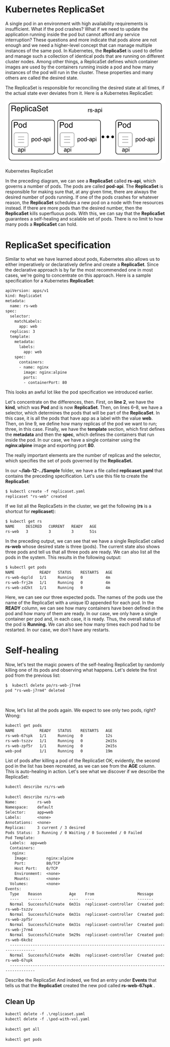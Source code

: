 # Kubernetes ReplicaSet

A single pod in an environment with high availability requirements is insufficient. What if the pod crashes? What if we need to update the application running inside the pod but cannot afford any service interruption? These questions and more indicate that pods alone are not enough and we need a higher-level concept that can manage multiple instances of the same pod. In Kubernetes, the **ReplicaSet** is used to define and manage such a collection of identical pods that are running on different cluster nodes. Among other things, a ReplicaSet defines which container images are used by the containers running inside a pod and how many instances of the pod will run in the cluster. These properties and many others are called the desired state. 

The ReplicaSet is responsible for reconciling the desired state at all times, if the actual state ever deviates from it. Here is a Kubernetes ReplicaSet:

![KR](./img/m12-k-kr_1.png)

Kubernetes ReplicaSet

In the preceding diagram, we can see a **ReplicaSet** called **rs-api**, which governs a number of pods. The pods are called **pod-api**. The **ReplicaSet** is responsible for making sure that, at any given time, there are always the desired number of pods running. If one of the pods crashes for whatever reason, the **ReplicaSet** schedules a new pod on a node with free resources instead. If there are more pods than the desired number, then the **ReplicaSet** kills superfluous pods. With this, we can say that the **ReplicaSet** guarantees a self-healing and scalable set of pods. There is no limit to how many pods a **ReplicaSet** can hold.

# ReplicaSet specification
Similar to what we have learned about pods, Kubernetes also allows us to either imperatively or declaratively define and create a **ReplicaSet**. Since the declarative approach is by far the most recommended one in most cases, we're going to concentrate on this approach. Here is a sample specification for a Kubernetes **ReplicaSet**:

```
apiVersion: apps/v1
kind: ReplicaSet
metadata:
  name: rs-web
spec:
  selector:
    matchLabels:
      app: web
  replicas: 3
  template: 
    metadata:
      labels:
        app: web
    spec:
      containers:
      - name: nginx
        image: nginx:alpine
        ports:
        - containerPort: 80
```


This looks an awful lot like the pod specification we introduced earlier. 

Let's concentrate on the differences, then. First, on **line 2**, we have the **kind**, which was **Pod** and is now **ReplicaSet**. Then, on lines 6–8, we have a selector, which determines the pods that will be part of the **ReplicaSet**. In this case, it is all the pods that have app as a label with the value **web**. Then, on line 9, we define how many replicas of the pod we want to run; three, in this case. Finally, we have the **template** section, which first defines the **metadata** and then the **spec**, which defines the containers that run inside the pod. In our case, we have a single container using the **nginx:alpine** image and exporting port **80**.

The really important elements are the number of replicas and the selector, which specifies the set of pods governed by the **ReplicaSet.**

In our **~/lab-12-../Sample** folder, we have a file called **replicaset.yaml** that contains the preceding specification. Let's use this file to create the **ReplicaSet**:

```
$ kubectl create -f replicaset.yaml
replicaset "rs-web" created
```

If we list all the ReplicaSets in the cluster, we get the following (**rs** is a shortcut for **replicaset**):

```
$ kubectl get rs
NAME     DESIRED   CURRENT   READY   AGE
rs-web   3         3         3       51s
```

In the preceding output, we can see that we have a single ReplicaSet called **rs-web** whose desired state is three (pods). The current state also shows three pods and tell us that all three pods are ready. We can also list all the pods in the system. This results in the following output:

```
$ kubectl get pods
NAME           READY   STATUS    RESTARTS   AGE
rs-web-6qzld   1/1     Running   0          4m
rs-web-frj2m   1/1     Running   0          4m
rs-web-zd2kt   1/1     Running   0          4m
```

Here, we can see our three expected pods. The names of the pods use the name of the ReplicaSet with a unique ID appended for each pod. In the **READY** column, we can see how many containers have been defined in the pod and how many of them are ready. In our case, we only have a single container per pod and, in each case, it is ready. Thus, the overall status of the pod is **Running.** We can also see how many times each pod had to be restarted. In our case, we don't have any restarts.

# Self-healing
Now, let's test the magic powers of the self-healing ReplicaSet by randomly killing one of its pods and observing what happens. Let's delete the first pod from the previous list:

```
$  kubectl delete po/rs-web-j7rm4 
pod "rs-web-j7rm4" deleted

 
```

Now, let's list all the pods again. We expect to see only two pods, right? Wrong:
```
kubectl get pods
NAME           READY   STATUS    RESTARTS   AGE
rs-web-67spk   1/1     Running   0          12s
rs-web-tszzv   1/1     Running   0          2m15s
rs-web-zpf5r   1/1     Running   0          2m15s
web-pod        1/1     Running   0          19m
```

List of pods after killing a pod of the ReplicaSet
OK; evidently, the second pod in the list has been recreated, as we can see from the **AGE** column. This is auto-healing in action. Let's see what we discover if we describe the ReplicaSet:




```
kubectl describe rs/rs-web

kubectl describe rs/rs-web
Name:         rs-web
Namespace:    default
Selector:     app=web
Labels:       <none>
Annotations:  <none>
Replicas:     3 current / 3 desired
Pods Status:  3 Running / 0 Waiting / 0 Succeeded / 0 Failed
Pod Template:
  Labels:  app=web
  Containers:
   nginx:
    Image:        nginx:alpine
    Port:         80/TCP
    Host Port:    0/TCP
    Environment:  <none>
    Mounts:       <none>
  Volumes:        <none>
Events:
  Type    Reason            Age    From                   Message
  ----    ------            ----   ----                   -------
  Normal  SuccessfulCreate  6m31s  replicaset-controller  Created pod: rs-web-tszzv
  Normal  SuccessfulCreate  6m31s  replicaset-controller  Created pod: rs-web-zpf5r
  Normal  SuccessfulCreate  6m31s  replicaset-controller  Created pod: rs-web-j7rm4
  Normal  SuccessfulCreate  5m29s  replicaset-controller  Created pod: rs-web-6kcbz
  ---------------------------------------------------------------------------------
  Normal  SuccessfulCreate  4m28s  replicaset-controller  Created pod: rs-web-67spk
  ---------------------------------------------------------------------------------
```
Describe the ReplicaSet
And indeed, we find an entry under **Events** that tells us that the **ReplicaSet** created the new pod called **rs-web-67spk** .

## Clean Up
```
kubectl delete -f .\replicaset.yaml
kubectl delete -f .\pod-with-vol.yaml

kubectl get all

kubectl get pods
```